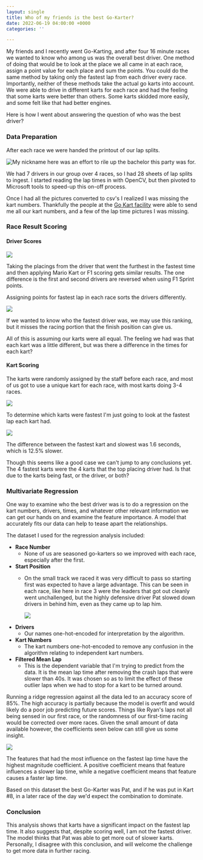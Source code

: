 ```yaml
---
layout: single
title: Who of my friends is the best Go-Karter?
date: 2022-06-19 04:00:00 +0000
categories: ''

---
```

My friends and I recently went Go-Karting, and after four 16 minute races we wanted to know who among us was the overall best driver. One method of doing that would be to look at the place we all came in at each race, assign a point value for each place and sum the points. You could do the same method by taking only the fastest lap from each driver every race. Importantly, neither of these methods take the actual go karts into account. We were able to drive in different karts for each race and had the feeling that some karts were better than others. Some karts skidded more easily, and some felt like that had better engines.

Here is how I went about answering the question of who was the best driver?

### Data Preparation

After each race we were handed the printout of our lap splits.

![My nickname here was an effort to rile up the bachelor this party was for.](/uploads/img_3186.JPG)

We had 7 drivers in our group over 4 races, so I had 28 sheets of lap splits to ingest. I started reading the lap times in with OpenCV, but then pivoted to Microsoft tools to speed-up this on-off process.

Once I had all the pictures converted to csv's I realized I was missing the kart numbers. Thankfully the people at the [Go Kart facility](https://www.hamiltonindoorgokarts.com/) were able to send me all our kart numbers, and a few of the lap time pictures I was missing.

### Race Result Scoring

#### Driver Scores

![](/uploads/points-summary.png)

Taking the placings from the driver that went the furthest in the fastest time and then applying Mario Kart or F1 scoring gets similar results. The one difference is the first and second drivers are reversed when using F1 Sprint points.

Assigning points for fastest lap in each race sorts the drivers differently.

![](/uploads/fastest-lap-points.png)

If we wanted to know who the fastest driver was, we may use this ranking, but it misses the racing portion that the finish position can give us.

All of this is assuming our karts were all equal. The feeling we had was that each kart was a little different, but was there a difference in the times for each kart?

#### Kart Scoring

The karts were randomly assigned by the staff before each race, and most of us got to use a unique kart for each race, with most karts doing 3-4 races.

![](/uploads/kart-numbers.png)

To determine which karts were fastest I'm just going to look at the fastest lap each kart had.

![](/uploads/kart-fastest-lap.png)

The difference between the fastest kart and slowest was 1.6 seconds, which is 12.5% slower.

Though this seems like a good case we can't jump to any conclusions yet. The 4 fastest karts were the 4 karts that the top placing driver had. Is that due to the karts being fast, or the driver, or both?

### Multivariate Regression

One way to examine who the best driver was is to do a regression on the kart numbers, drivers, times, and whatever other relevant information we can get our hands on and examine the feature importance. A model that accurately fits our data can help to tease apart the relationships.

The dataset I used for the regression analysis included:

* **Race Number**
  * None of us are seasoned go-karters so we improved with each race, especially after the first.
* **Start Position**
  * On the small track we raced it was very difficult to pass so starting first was expected to have a large advantage. This can be seen in each race, like here in race 3 were the leaders that got out cleanly went unchallenged, but the highly defensive driver Pat slowed down drivers in behind him, even as they came up to lap him.

    ![](/uploads/gap-to-current-first-place-in-race3.png)
* **Drivers**
  * Our names one-hot-encoded for interpretation by the algorithm.
* **Kart Numbers**
  * The kart numbers one-hot-encoded to remove any confusion in the algorithm relating to independent kart numbers.
* **Filtered Mean Lap**
  * This is the dependent variable that I'm trying to predict from the data. It is the mean lap time after removing the crash laps that were slower than 40s. It was chosen so as to limit the effect of these outlier laps when we had to stop for a kart to be turned around.

Running a ridge regression against all the data led to an accuracy score of 85%. The high accuracy is partially because the model is overfit and would likely do a poor job predicting future scores. Things like Ryan's laps not all being sensed in our first race, or the randomness of our first-time racing would be corrected over more races. Given the small amount of data available however, the coefficients seen below can still give us some insight.

![](/uploads/regression-coefficients-for-filtered-mean-lap.png)

The features that had the most influence on the fastest lap time have the highest magnitude coefficient. A positive coefficient means that feature influences a slower lap time, while a negative coefficient means that feature causes a faster lap time.

Based on this dataset the best Go-Karter was Pat, and if he was put in Kart #8, in a later race of the day we'd expect the combination to dominate.

### Conclusion

This analysis shows that karts have a significant impact on the fastest lap time. It also suggests that, despite scoring well, I am not the fastest driver. The model thinks that Pat was able to get more out of slower karts. Personally, I disagree with this conclusion, and will welcome the challenge to get more data in further racing.